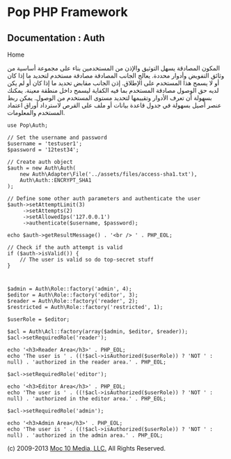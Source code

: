 Pop PHP Framework
=================

Documentation : Auth
--------------------

Home

المكون المصادقة يسهل التوثيق والإذن من المستخدمين بناء على مجموعة أساسية
من وثائق التفويض وأدوار محددة. يعالج الجانب المصادقة مصادقة مستخدم
لتحديد ما إذا كان أو لا يسمح هذا المستخدم على الإطلاق. إذن الجانب مقابض
تحديد ما إذا كان أو لم يكن لديه حق الوصول مصادقة المستخدم بما فيه
الكفاية ليسمح داخل منطقة معينة. يمكنك بسهولة أن تعرف الأدوار وتقييمها
لتحديد مستوى المستخدم من الوصول. يمكن ربط عنصر أصيل بسهولة في جدول قاعدة
بيانات أو ملف على القرص لاسترداد أوراق اعتماد المستخدم والمعلومات.

    use Pop\Auth;

    // Set the username and password
    $username = 'testuser1';
    $password = '12test34';

    // Create auth object
    $auth = new Auth\Auth(
        new Auth\Adapter\File('../assets/files/access-sha1.txt'),
        Auth\Auth::ENCRYPT_SHA1
    );

    // Define some other auth parameters and authenticate the user
    $auth->setAttemptLimit(3)
         ->setAttempts(2)
         ->setAllowedIps('127.0.0.1')
         ->authenticate($username, $password);

    echo $auth->getResultMessage() . '<br /> ' . PHP_EOL;

    // Check if the auth attempt is valid
    if ($auth->isValid()) {
        // The user is valid so do top-secret stuff
    }

#
    $admin = Auth\Role::factory('admin', 4);
    $editor = Auth\Role::factory('editor', 3);
    $reader = Auth\Role::factory('reader', 2);
    $restricted = Auth\Role::factory('restricted', 1);

    $userRole = $editor;

    $acl = Auth\Acl::factory(array($admin, $editor, $reader));
    $acl->setRequiredRole('reader');

    echo '<h3>Reader Area</h3>' . PHP_EOL;
    echo 'The user is ' . ((!$acl->isAuthorized($userRole)) ? 'NOT ' : null) . 'authorized in the reader area.' . PHP_EOL;

    $acl->setRequiredRole('editor');

    echo '<h3>Editor Area</h3>' . PHP_EOL;
    echo 'The user is ' . ((!$acl->isAuthorized($userRole)) ? 'NOT ' : null) . 'authorized in the editor area.' . PHP_EOL;

    $acl->setRequiredRole('admin');

    echo '<h3>Admin Area</h3>' . PHP_EOL;
    echo 'The user is ' . ((!$acl->isAuthorized($userRole)) ? 'NOT ' : null) . 'authorized in the admin area.' . PHP_EOL;

\(c) 2009-2013 [Moc 10 Media, LLC.](http://www.moc10media.com) All
Rights Reserved.
